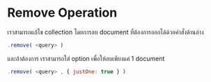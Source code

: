 # Remove Operation

เราสามารถแก้ไข collection โดยการลบ document ที่ต้องการออกได้ด้วยคำสั่งด้านล่าง

```js
.remove( <query> )
```

และถ้าต้องการ เราสามารถใส่ option เพื่อให้ลบเพียงแค่ 1 document 

```js
.remove( <query> , { justOne: true } )
```
